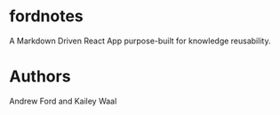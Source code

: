 # fordnotes
A Markdown Driven React App purpose-built for knowledge reusability.

# Authors
Andrew Ford and Kailey Waal
